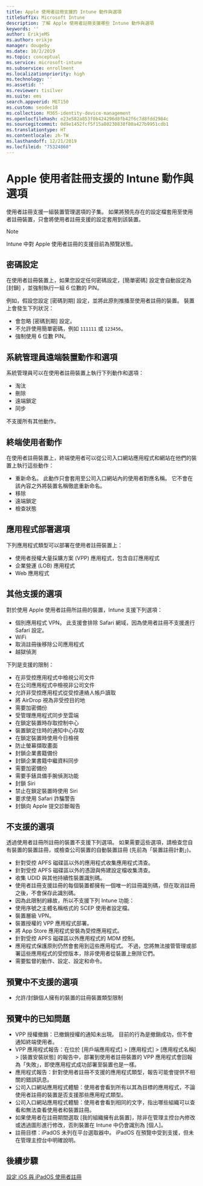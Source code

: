 ```yaml
---
title: Apple 使用者註冊支援的 Intune 動作與選項
titleSuffix: Microsoft Intune
description: 了解 Apple 使用者註冊支援哪些 Intune 動作與選項
keywords: ''
author: ErikjeMS
ms.author: erikje
manager: dougeby
ms.date: 10/2/2019
ms.topic: conceptual
ms.service: microsoft-intune
ms.subservice: enrollment
ms.localizationpriority: high
ms.technology: ''
ms.assetid: ''
ms.reviewer: tisilver
ms.suite: ems
search.appverid: MET150
ms.custom: seodec18
ms.collection: M365-identity-device-management
ms.openlocfilehash: e23e582a853f0b424296d8fb42f6c7d8fdd2984c
ms.sourcegitcommit: 0d9e1452fcf5f15a80230838f80a427b9951cdb1
ms.translationtype: HT
ms.contentlocale: zh-TW
ms.lasthandoff: 12/21/2019
ms.locfileid: "75324860"
---
```

# <a name="intune-actions-and-options-supported-with-apple-user-enrollment"></a>Apple 使用者註冊支援的 Intune 動作與選項

使用者註冊支援一組裝置管理選項的子集。 如果將預先存在的設定檔套用至使用者註冊裝置，只會將使用者註冊支援的設定套用到該裝置。

> [!NOTE]
> Intune 中對 Apple 使用者註冊的支援目前為預覽狀態。

## <a name="password-settings"></a>密碼設定

在使用者註冊裝置上，如果您設定任何密碼設定，[簡單密碼]  設定會自動設定為 [封鎖]  ，並強制執行一組 6 位數的 PIN。

例如，假設您設定 [密碼到期]  設定，並將此原則推播至使用者註冊的裝置。 裝置上會發生下列狀況：
- 會忽略 [密碼到期]  設定。
- 不允許使用簡單密碼，例如 `111111` 或 `123456`。
- 強制使用 6 位數 PIN。

## <a name="administrator-remote-device-actions-and-options"></a>系統管理員遠端裝置動作和選項
系統管理員可以在使用者註冊裝置上執行下列動作和選項：
- 淘汰
- 刪除
- 遠端鎖定
- 同步

不支援所有其他動作。

## <a name="end-user-actions"></a>終端使用者動作
在使用者註冊裝置上，終端使用者可以從公司入口網站應用程式和網站在他們的裝置上執行這些動作：
- 重新命名。 此動作只會套用至公司入口網站內的使用者對應名稱。 它不會在該內容之外將裝置名稱徹底重新命名。
- 移除
- 遠端鎖定
- 檢查狀態

## <a name="app-deployment-options"></a>應用程式部署選項
下列應用程式類型可以部署在使用者註冊裝置上：
- 使用者授權大量採購方案 (VPP) 應用程式，包含自訂應用程式
- 企業營運 (LOB) 應用程式
- Web 應用程式

## <a name="other-supported-options"></a>其他支援的選項

對於使用 Apple 使用者註冊所註冊的裝置，Intune 支援下列選項：
- 個別應用程式 VPN。 此支援會排除 Safari 網域，因為使用者註冊不支援進行 Safari 設定。
- WiFi 
- 取消註冊後移除公司應用程式
- 越獄偵測

下列是支援的限制：
- 在非受控應用程式中檢視公司文件
- 在公司應用程式中檢視非公司文件
- 允許非受控應用程式從受控連絡人帳戶讀取
- 將 AirDrop 視為非受控目的地
- 需要加密備份
- 受管理應用程式同步至雲端
- 在鎖定裝置時存取控制中心
- 裝置鎖定住時的通知中心存取
- 在鎖定裝置時使用今日檢視
- 防止螢幕擷取畫面
- 封鎖企業書籍備份
- 封鎖企業書籍中繼資料同步
- 需要加密備份
- 需要手錶具備手腕偵測功能
- 封鎖 Siri
- 禁止在鎖定裝置時使用 Siri
- 要求使用 Safari 詐騙警告
- 封鎖向 Apple 提交診斷報告


## <a name="options-not-supported"></a>不支援的選項
透過使用者註冊所註冊的裝置不支援下列選項。 如果需要這些選項，請檢查您自有裝置的裝置註冊，或檢查公司裝置的自動裝置註冊 (先前為「裝置註冊計劃」)。
- 針對受控 APFS 磁碟區以外的應用程式收集應用程式清查。
- 針對受控 APFS 磁碟區以外的憑證與佈建設定檔收集清查。
- 收集 UDID 與其他持續性裝置識別碼。
- 使用者註冊支援註冊的每個裝置都擁有一個唯一的註冊識別碼，但在取消註冊之後，不會保存此識別碼。
- 因為此限制的緣故，所以不支援下列 Intune 功能：
- 使用序號之主體名稱格式的 SCEP 使用者設定檔。
- 裝置層級 VPN。
- 裝置授權的 VPP 應用程式部署。
- 將 App Store 應用程式安裝為受控應用程式。
- 針對受控 APFS 磁碟區以外應用程式的 MDM 控制。
- 應用程式保護原則仍然會套用到這些應用程式。 不過，您將無法接管管理或部署這些應用程式的受控版本，除非使用者從裝置上刪除它們。
- 需要監督的動作、設定、設定和命令。 

## <a name="options-not-supported-in-preview"></a>預覽中不支援的選項
- 允許/封鎖個人擁有的裝置的註冊裝置類型限制 

## <a name="known-issues-in-preview"></a>預覽中的已知問題
- VPP 授權撤銷：已撤銷授權的通知未出現。 目前的行為是撤銷成功，但不會通知終端使用者。 
- VPP 應用程式報告：在位於 [用戶端應用程式] > [應用程式] > [應用程式名稱] > [裝置安裝狀態] 的報告中，部署到使用者註冊裝置的 VPP 應用程式會回報為「失敗」，即使應用程式成功部署至裝置也是一樣。 
- 應用程式報告：針對使用者註冊不支援的應用程式類型，報告可能會提供不相關的錯誤訊息。 
- 公司入口網站應用程式體驗：使用者會看到所有以其為目標的應用程式，不論使用者註冊的裝置是否支援那些應用程式類型。 
- 公司入口網站應用程式體驗：使用者會看到相同的文字，指出哪些組織可以查看和無法查看使用者和裝置註冊。
- 如果使用者在註冊期間選取 [我的組織擁有此裝置]，除非在管理主控台內修改或透過圖形進行修改，否則裝置在 Intune 中仍會識別為 [個人]。 
- 註冊目標：iPadOS 未列在平台選取器中。 iPadOS 在預覽中受到支援，但未在管理主控台中明確說明。 


## <a name="next-steps"></a>後續步驟

[設定 iOS 與 iPadOS 使用者註冊](ios-user-enrollment.md)
